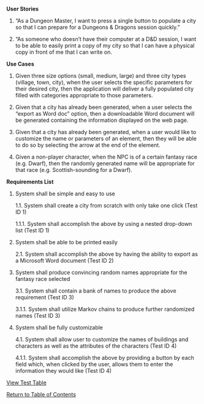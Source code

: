 **User Stories**

1. “As a Dungeon Master, I want to press a single button to populate a city so that I can prepare for a Dungeons & Dragons session quickly.”

2. “As someone who doesn’t have their computer at a D&D session, I want to be able to easily print a copy of my city so that I can have a physical copy in front of me that I can write on.

**Use Cases**

1. Given three size options (small, medium, large) and three city types (village, town, city), when the user selects the specific parameters for their desired city, then the application will deliver a fully populated city filled with categories appropriate to those parameters.

2. Given that a city has already been generated, when a user selects the “export as Word doc” option, then a downloadable Word document will be generated containing the information displayed on the web page.

3. Given that a city has already been generated, when a user would like to customize the name or parameters of an element, then they will be able to do so by selecting the arrow at the end of the element.

4. Given a non-player character, when the NPC is of a certain fantasy race (e.g. Dwarf), then the randomly generated name will be appropriate for that race (e.g. Scottish-sounding for a Dwarf).

**Requirements List**

1. System shall be simple and easy to use

	1.1. System shall create a city from scratch with only take one click (Test ID 1)

	1.1.1. System shall accomplish the above by using a nested drop-down list (Test ID 1)

2. System shall be able to be printed easily

	2.1. System shall accomplish the above by having the ability to export as a Microsoft Word document (Test ID 2)
	
3.	System shall produce convincing random names appropriate for the fantasy race selected

	3.1.	System shall contain a bank of names to produce the above requirement (Test ID 3)
	
	3.1.1.	 System shall utilize Markov chains to produce further randomized names (Test ID 3)
	
4.	System shall be fully customizable

	4.1.	System shall allow user to customize the names of buildings and characters as well as the attributes of the characters (Test ID 4)
	
	4.1.1.	 System shall accomplish the above by providing a button by each field which, when clicked by the user, allows them to 			 enter the information they would like (Test ID 4)

[View Test Table](https://github.com/josh-e-g/Jericho/blob/master/Docs/TestTable.md)

[Return to Table of Contents](https://github.com/josh-e-g/Jericho#jericho)


